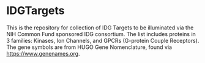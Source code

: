 # IDGTargets
This is the repository for collection of IDG Targets to be illuminated via the NIH Common Fund sponsored IDG consortium. The list includes proteins in 3 families: Kinases, Ion Channels, and GPCRs (G-protein Couple Receptors). The gene symbols are from HUGO Gene Nomenclature, found via https://www.genenames.org.
